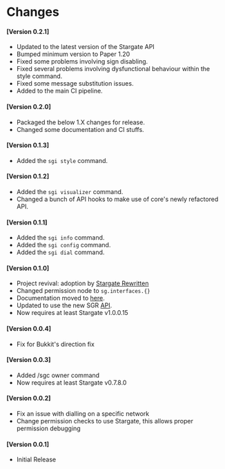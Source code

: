 # Changes

#### [Version 0.2.1]

- Updated to the latest version of the Stargate API
- Bumped minimum version to Paper 1.20
- Fixed some problems involving sign disabling.
- Fixed several problems involving dysfunctional behaviour within the style command.
- Fixed some message substitution issues.
- Added to the main CI pipeline.

#### [Version 0.2.0]

- Packaged the below 1.X changes for release.
- Changed some documentation and CI stuffs.

#### [Version 0.1.3]

- Added the `sgi style` command.

#### [Version 0.1.2]

- Added the `sgi visualizer` command.
- Changed a bunch of API hooks to make use of core's newly refactored API.

#### [Version 0.1.1]

- Added the `sgi info` command.
- Added the `sgi config` command.
- Added the `sgi dial` command.

#### [Version 0.1.0]

- Project revival: adoption by [Stargate Rewritten](https://sgrewritten.org)
- Changed permission node to `sg.interfaces.{}`
- Documentation moved to [here](https://sgrewritten.org/infosgi).
- Updated to use the new SGR [API](https://sgrewritten.org/api).
- Now requires at least Stargate v1.0.0.15

#### [Version 0.0.4]

 - Fix for Bukkit's direction fix

#### [Version 0.0.3]

 - Added /sgc owner <player> command
 - Now requires at least Stargate v0.7.8.0

#### [Version 0.0.2]

 - Fix an issue with dialling on a specific network
 - Change permission checks to use Stargate, this allows proper permission debugging

#### [Version 0.0.1]

 - Initial Release